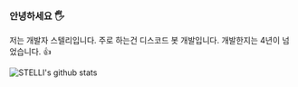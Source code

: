 ### 안녕하세요 🖐
저는 개발자 스텔리입니다.
주로 하는건 디스코드 봇 개발입니다. 개발한지는 4년이 넘었습니다. 👍


![STELLI's github stats](https://github-readme-stats.vercel.app/api?username=stellidev&show_icons=true)
